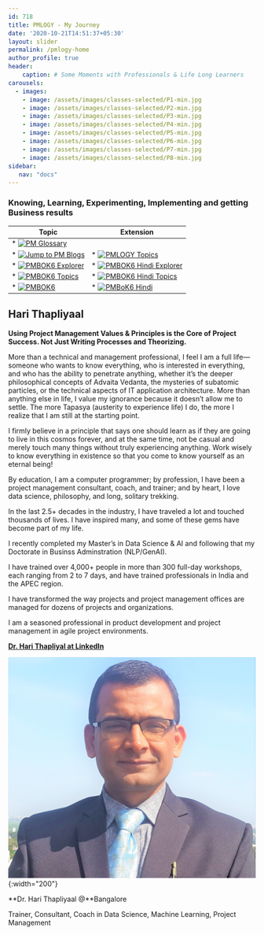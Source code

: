 ```yaml
---
id: 718    
title: PMLOGY - My Journey
date: '2020-10-21T14:51:37+05:30'
layout: slider
permalink: /pmlogy-home
author_profile: true
header:
    caption: # Some Moments with Professionals & Life Long Learners
carousels:
  - images: 
    - image: /assets/images/classes-selected/P1-min.jpg
    - image: /assets/images/classes-selected/P2-min.jpg
    - image: /assets/images/classes-selected/P3-min.jpg
    - image: /assets/images/classes-selected/P4-min.jpg
    - image: /assets/images/classes-selected/P5-min.jpg
    - image: /assets/images/classes-selected/P6-min.jpg
    - image: /assets/images/classes-selected/P7-min.jpg
    - image: /assets/images/classes-selected/P8-min.jpg
sidebar:
   nav: "docs"
---    
```


### Knowing, Learning, Experimenting, Implementing and getting Business results 

|Topic | Extension |
|--- | ---|
|* [![PM Glossary](https://img.shields.io/badge/Goto-PM_Glossary-blue)](/pmglossary) |  | 
|* [![Jump to PM Blogs](https://img.shields.io/badge/Goto-PMLOGY_Blog-blue)](/pmblog) |  * [![PMLOGY Topics](https://img.shields.io/badge/Goto-PMLOGY_Topics-blue)](/pmlogy-tags) | 
|* [![PMBOK6 Explorer](https://img.shields.io/badge/Goto-PMBOK6_Explorer-blue)](/pmbok6)   | * [![PMBOK6 Hindi Explorer](https://img.shields.io/badge/Goto-PMBOK6_Hindi_Explorer-blue)](/pmbok6hi) |
| * [![PMBOK6 Topics](https://img.shields.io/badge/Goto-PMBOK6_Topics-blue)](/pmbok6-tags)  | * [![PMBOK6 Hindi Topics](https://img.shields.io/badge/Goto-PMBOK6_Hindi_Topics-blue)](/pmbok6hi-tags) | 
| * [![PMBOK6](https://img.shields.io/badge/Goto-PMBOK6_Summary-blue)](/pmbok6-summary) | * [![PMBoK6 Hindi](https://img.shields.io/badge/Goto-PMBOK6_Hindi_Summary-blue)](/pmbok6hi-summary) |

    
## Hari Thapliyaal

**Using Project Management Values & Principles is the Core of Project Success. Not Just Writing Processes and Theorizing.**

More than a technical and management professional, I feel I am a full life—someone who wants to know everything, who is interested in everything, and who has the ability to penetrate anything, whether it’s the deeper philosophical concepts of Advaita Vedanta, the mysteries of subatomic particles, or the technical aspects of IT application architecture. More than anything else in life, I value my ignorance because it doesn’t allow me to settle. The more Tapasya (austerity to experience life) I do, the more I realize that I am still at the starting point.

I firmly believe in a principle that says one should learn as if they are going to live in this cosmos forever, and at the same time, not be casual and merely touch many things without truly experiencing anything. Work wisely to know everything in existence so that you come to know yourself as an eternal being!

By education, I am a computer programmer; by profession, I have been a project management consultant, coach, and trainer; and by heart, I love data science, philosophy, and long, solitary trekking.

In the last 2.5+ decades in the industry, I have traveled a lot and touched thousands of lives. I have inspired many, and some of these gems have become part of my life.

I recently completed my Master’s in Data Science & AI and following that my Doctorate in Businss Adminstration (NLP/GenAI).

I have trained over 4,000+ people in more than 300 full-day workshops, each ranging from 2 to 7 days, and have trained professionals in India and the APEC region.

I have transformed the way projects and project management offices are managed for dozens of projects and organizations.

I am a seasoned professional in product development and project management in agile project environments.

[**Dr. Hari Thapliyal at LinkedIn**](https://linkedin.com/in/harithapliyal)

![Hari Thapliyaal](/assets/images/myphotos/profilephoto3.jpg){:width="200"}

**Dr. Hari Thapliyaal @**Bangalore

Trainer, Consultant, Coach in Data Science, Machine Learning, Project Management
